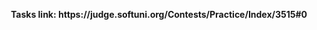 <p align="center">
  <b>Tasks link: https://judge.softuni.org/Contests/Practice/Index/3515#0</b><br>
</p>
